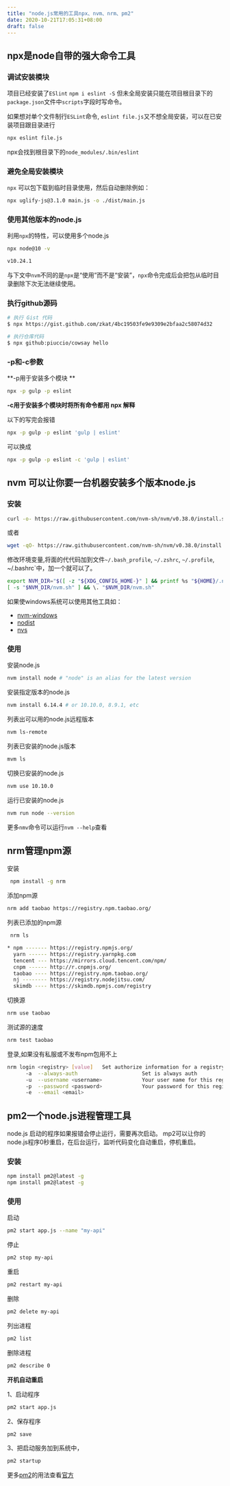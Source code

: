 ```yaml
---
title: "node.js常用的工具npx、nvm、nrm、pm2"
date: 2020-10-21T17:05:31+08:00
draft: false
---
```



## npx是node自带的强大命令工具

### 调试安装模块

项目已经安装了`ESlint` `npm i eslint -S` 但未全局安装只能在项目根目录下的`package.json`文件中`scripts`字段时写命令。

如果想对单个文件制行`ESLint`命令, `eslint file.js`又不想全局安装，可以在已安装项目跟目录进行

```bash
npx eslint file.js
```

npx会找到根目录下的`node_modules/.bin/eslint`

### 避免全局安装模块

`npx` 可以包下载到临时目录使用，然后自动删除例如：

```bash
npx uglify-js@3.1.0 main.js -o ./dist/main.js
```

### 使用其他版本的node.js

利用`npx`的特性，可以使用多个node.js

```bash
npx node@10 -v

v10.24.1
```

与下文中`nvm`不同的是`npx`是“使用”而不是“安装”，`npx`命令完成后会把包从临时目录删除下次无法继续使用。

### 执行github源码

```bash
# 执行 Gist 代码
$ npx https://gist.github.com/zkat/4bc19503fe9e9309e2bfaa2c58074d32

# 执行仓库代码
$ npx github:piuccio/cowsay hello
```

### -p和-c参数

**-p用于安装多个模块 **

```bash
npx -p gulp -p eslint
```

**-c用于安装多个模块时将所有命令都用 npx 解释** 

以下的写完会报错

```bash
npx -p gulp -p eslint 'gulp | eslint'
```

可以换成

```bash
npx -p gulp -p eslint -c 'gulp | eslint'
```

## nvm 可以让你要一台机器安装多个版本node.js

### 安装

```bash
curl -o- https://raw.githubusercontent.com/nvm-sh/nvm/v0.38.0/install.sh | bash
```

或者

```bash
wget -qO- https://raw.githubusercontent.com/nvm-sh/nvm/v0.38.0/install.sh | bash
```

修改环境变量,将面的代代码加到文件`~/.bash_profile`, `~/.zshrc`, `~/.profile`, ~/.bashrc`中，加一个就可以了。

```bash
export NVM_DIR="$([ -z "${XDG_CONFIG_HOME-}" ] && printf %s "${HOME}/.nvm" || printf %s "${XDG_CONFIG_HOME}/nvm")"
[ -s "$NVM_DIR/nvm.sh" ] && \. "$NVM_DIR/nvm.sh"
```

如果使windows系统可以使用其他工具如：

- [nvm-windows](https://github.com/coreybutler/nvm-windows)
- [nodist](https://github.com/marcelklehr/nodist)
- [nvs](https://github.com/jasongin/nvs)

### 使用

安装node.js

```bash
nvm install node # "node" is an alias for the latest version
```

安装指定版本的node.js

```bash
nvm install 6.14.4 # or 10.10.0, 8.9.1, etc
```

列表出可以用的node.js远程版本

```bash
nvm ls-remote
```

列表已安装的node.js版本

```bash
mvm ls
```

切换已安装的node.js

```bash
nvm use 10.10.0
```

运行已安装的node.js

```bash
nvm run node --version
```

更多`nmv`命令可以运行`nvm --help`查看

## nrm管理npm源

安装

```bash
 npm install -g nrm
```

添加npm源

```bash
nrm add taobao https://registry.npm.taobao.org/
```

列表已添加的npm源

```bash
 nrm ls

* npm ------- https://registry.npmjs.org/
  yarn ------ https://registry.yarnpkg.com
  tencent --- https://mirrors.cloud.tencent.com/npm/
  cnpm ------ http://r.cnpmjs.org/
  taobao ---- https://registry.npm.taobao.org/
  nj -------- https://registry.nodejitsu.com/
  skimdb ---- https://skimdb.npmjs.com/registry
```

切换源

```bash
nrm use taobao
```

测试源的速度

```bash
nrm test taobao
```

登录,如果没有私服或不发布npm包用不上

```bash
nrm login <registry> [value]   Set authorize information for a registry with a base64 encoded string or username and pasword
      -a  --always-auth                     Set is always auth
      -u  --username <username>             Your user name for this registry
      -p  --password <password>             Your password for this registry
      -e  --email <email>  
```

## pm2一个node.js进程管理工具

node.js 启动的程序如果报错会停止运行，需要再次启动。
mp2可以让你的node.js程序0秒重启，在后台运行，监听代码变化自动重启，停机重启。

### 安装

```bash
npm install pm2@latest -g
npm install pm2@latest -g
```

### 使用

启动

```bash
pm2 start app.js --name "my-api"
```

停止

```bash
pm2 stop my-api
```

重启

```bash
pm2 restart my-api
```

删除

```bash
pm2 delete my-api
```

列出进程

```bash
pm2 list
```

删除进程

```bash
pm2 describe 0
```

**开机自动重启**

1、启动程序

```bash
pm2 start app.js
```

2、保存程序

```bash
pm2 save
```

3、把启动服务加到系统中，

```bash
pm2 startup
```

更多[pm2](https://github.com/Unitech/pm2)的用法查看[官方](https://github.com/Unitech/pm2)